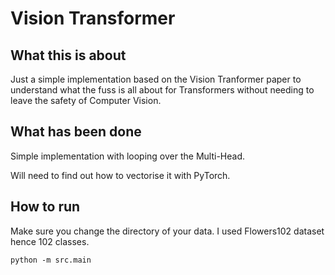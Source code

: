 # Vision Transformer

## What this is about

Just a simple implementation based on the Vision Tranformer paper to understand what the fuss is all about for Transformers without needing to leave the safety of Computer Vision.

## What has been done

Simple implementation with looping over the Multi-Head.

Will need to find out how to vectorise it with PyTorch.

## How to run

Make sure you change the directory of your data. I used Flowers102 dataset hence 102 classes.

```
python -m src.main
```
